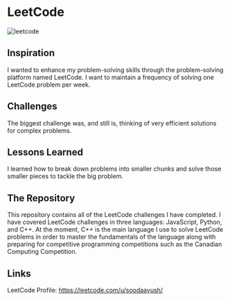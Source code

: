 # LeetCode

![leetcode](https://github.com/user-attachments/assets/27ddf194-43f5-49dd-a4b6-d50504d3dfe8)

## Inspiration

I wanted to enhance my problem-solving skills through the problem-solving platform named LeetCode. I want to maintain a frequency of solving one LeetCode problem per week.

## Challenges

The biggest challenge was, and still is, thinking of very efficient solutions for complex problems.

## Lessons Learned

I learned how to break down problems into smaller chunks and solve those smaller pieces to tackle the big problem.

## The Repository

This repository contains all of the LeetCode challenges I have completed. I have covered LeetCode challenges in three languages: JavaScript, Python, and C++. At the moment, C++ is the main language I use to solve LeetCode problems in order to master the fundamentals of the language along with preparing for competitive programming competitions such as the Canadian Computing Competition.

## Links

LeetCode Profile: https://leetcode.com/u/soodaayush/
